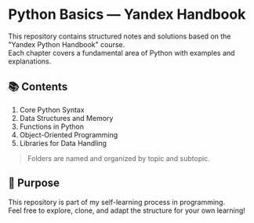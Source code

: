 # Python Basics — Yandex Handbook

This repository contains structured notes and solutions based on the "Yandex Python Handbook" course.  
Each chapter covers a fundamental area of Python with examples and explanations.

## 📚 Contents

1. Core Python Syntax
2. Data Structures and Memory
3. Functions in Python
4. Object-Oriented Programming
5. Libraries for Data Handling

> Folders are named and organized by topic and subtopic.

## 📌 Purpose

This repository is part of my self-learning process in programming.  
Feel free to explore, clone, and adapt the structure for your own learning!
